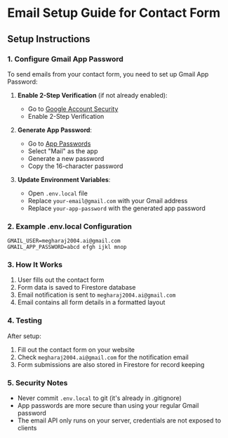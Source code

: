 # Email Setup Guide for Contact Form

## Setup Instructions

### 1. Configure Gmail App Password

To send emails from your contact form, you need to set up Gmail App Password:

1. **Enable 2-Step Verification** (if not already enabled):
   - Go to [Google Account Security](https://myaccount.google.com/security)
   - Enable 2-Step Verification

2. **Generate App Password**:
   - Go to [App Passwords](https://myaccount.google.com/apppasswords)
   - Select "Mail" as the app
   - Generate a new password
   - Copy the 16-character password

3. **Update Environment Variables**:
   - Open `.env.local` file
   - Replace `your-email@gmail.com` with your Gmail address
   - Replace `your-app-password` with the generated app password

### 2. Example .env.local Configuration

```
GMAIL_USER=megharaj2004.ai@gmail.com
GMAIL_APP_PASSWORD=abcd efgh ijkl mnop
```

### 3. How It Works

1. User fills out the contact form
2. Form data is saved to Firestore database
3. Email notification is sent to `megharaj2004.ai@gmail.com`
4. Email contains all form details in a formatted layout

### 4. Testing

After setup:
1. Fill out the contact form on your website
2. Check `megharaj2004.ai@gmail.com` for the notification email
3. Form submissions are also stored in Firestore for record keeping

### 5. Security Notes

- Never commit `.env.local` to git (it's already in .gitignore)
- App passwords are more secure than using your regular Gmail password
- The email API only runs on your server, credentials are not exposed to clients